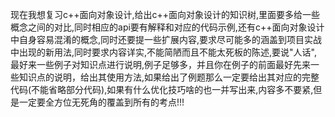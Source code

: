 现在我想复习c++面向对象设计,给出c++面向对象设计的知识树,里面要多给一些概念之间的对比,同时相应的api要有解释和对应的代码示例,还有c++面向对象设计中自身容易混淆的概念,同时还要提一些扩展内容,要求尽可能多的涵盖到项目实战中出现的新用法,同时要求内容详实,不能简陋而且不能太死板的陈述,要说"人话",最好来一些例子对知识点进行说明,例子足够多，并且你在例子的前面最好先来一些知识点的说明，给出其使用方法,如果给出了例题那么一定要给出其对应的完整代码(不能省略部分代码),如果有什么优化技巧啥的也一并写出来,内容多不要紧,但是一定要全方位无死角的覆盖到所有的考点!!!